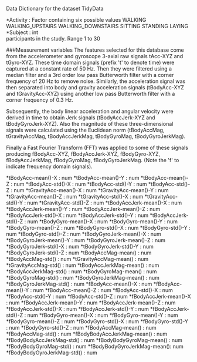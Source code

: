  Data Dictionary for the dataset TidyData
 
*Activity                   : Factor containing six possible values
									WALKING
									WALKING_UPSTAIRS
									WALKING_DOWNSTAIRS
									SITTING
									STANDING
									LAYING
*Subject                    : int  
									participants in the study. Range 1 to 30
									
###Measurement variables
The features selected for this database come from the accelerometer and gyroscope 3-axial raw signals tAcc-XYZ and tGyro-XYZ. These time domain signals (prefix 't' to denote time) were captured at a constant rate of 50 Hz. Then they were filtered using a median filter and a 3rd order low pass Butterworth filter with a corner frequency of 20 Hz to remove noise. Similarly, the acceleration signal was then separated into body and gravity acceleration signals (tBodyAcc-XYZ and tGravityAcc-XYZ) using another low pass Butterworth filter with a corner frequency of 0.3 Hz. 

Subsequently, the body linear acceleration and angular velocity were derived in time to obtain Jerk signals (tBodyAccJerk-XYZ and tBodyGyroJerk-XYZ). Also the magnitude of these three-dimensional signals were calculated using the Euclidean norm (tBodyAccMag, tGravityAccMag, tBodyAccJerkMag, tBodyGyroMag, tBodyGyroJerkMag). 

Finally a Fast Fourier Transform (FFT) was applied to some of these signals producing fBodyAcc-XYZ, fBodyAccJerk-XYZ, fBodyGyro-XYZ, fBodyAccJerkMag, fBodyGyroMag, fBodyGyroJerkMag. (Note the 'f' to indicate frequency domain signals).

*tBodyAcc-mean()-X          : num
*tBodyAcc-mean()-Y          : num
*tBodyAcc-mean()-Z          : num
*tBodyAcc-std()-X           : num
*tBodyAcc-std()-Y           : num
*tBodyAcc-std()-Z           : num
*tGravityAcc-mean()-X       : num
*tGravityAcc-mean()-Y       : num
*tGravityAcc-mean()-Z       : num
*tGravityAcc-std()-X        : num
*tGravityAcc-std()-Y        : num
*tGravityAcc-std()-Z        : num
*tBodyAccJerk-mean()-X      : num
*tBodyAccJerk-mean()-Y      : num
*tBodyAccJerk-mean()-Z      : num
*tBodyAccJerk-std()-X       : num
*tBodyAccJerk-std()-Y       : num
*tBodyAccJerk-std()-Z       : num
*tBodyGyro-mean()-X         : num
*tBodyGyro-mean()-Y         : num
*tBodyGyro-mean()-Z         : num
*tBodyGyro-std()-X          : num
*tBodyGyro-std()-Y          : num
*tBodyGyro-std()-Z          : num
*tBodyGyroJerk-mean()-X     : num
*tBodyGyroJerk-mean()-Y     : num
*tBodyGyroJerk-mean()-Z     : num
*tBodyGyroJerk-std()-X      : num
*tBodyGyroJerk-std()-Y      : num
*tBodyGyroJerk-std()-Z      : num
*tBodyAccMag-mean()         : num
*tBodyAccMag-std()          : num
*tGravityAccMag-mean()      : num
*tGravityAccMag-std()       : num
*tBodyAccJerkMag-mean()     : num
*tBodyAccJerkMag-std()      : num
*tBodyGyroMag-mean()        : num
*tBodyGyroMag-std()         : num
*tBodyGyroJerkMag-mean()    : num
*tBodyGyroJerkMag-std()     : num
*fBodyAcc-mean()-X          : num
*fBodyAcc-mean()-Y          : num
*fBodyAcc-mean()-Z          : num
*fBodyAcc-std()-X           : num
*fBodyAcc-std()-Y           : num
*fBodyAcc-std()-Z           : num
*fBodyAccJerk-mean()-X      : num
*fBodyAccJerk-mean()-Y      : num
*fBodyAccJerk-mean()-Z      : num
*fBodyAccJerk-std()-X       : num
*fBodyAccJerk-std()-Y       : num
*fBodyAccJerk-std()-Z       : num
*fBodyGyro-mean()-X         : num
*fBodyGyro-mean()-Y         : num
*fBodyGyro-mean()-Z         : num
*fBodyGyro-std()-X          : num
*fBodyGyro-std()-Y          : num
*fBodyGyro-std()-Z          : num
*fBodyAccMag-mean()         : num
*fBodyAccMag-std()          : num
*fBodyBodyAccJerkMag-mean() : num
*fBodyBodyAccJerkMag-std()  : num
*fBodyBodyGyroMag-mean()    : num
*fBodyBodyGyroMag-std()     : num
*fBodyBodyGyroJerkMag-mean(): num
*fBodyBodyGyroJerkMag-std() : num